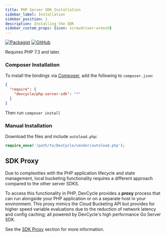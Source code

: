```yaml
---
title: PHP Server SDK Installation
sidebar_label: Installation
sidebar_position: 1
description: Installing the SDK
sidebar_custom_props: {icon: screwdriver-wrench}
---
```


[![Packagist](https://badgen.net/packagist/v/devcycle/php-server-sdk/latest)](https://packagist.org/packages/devcycle/php-server-sdk)
[![GitHub](https://img.shields.io/github/stars/devcyclehq/php-server-sdk.svg?style=social&label=Star&maxAge=2592000)](https://github.com/DevCycleHQ/php-server-sdk)


Requires PHP 7.3 and later.


<!--tabs-->

### Composer Installation

  To install the bindings via [Composer](https://getcomposer.org/), add the following to `composer.json`:

```json
{
  "require": {
    "devcycle/php-server-sdk": "*"
  }
}
```

Then run `composer install`

### Manual Installation

Download the files and include `autoload.php`:

```php
require_once('/path/to/DevCycle/vendor/autoload.php');
```

## SDK Proxy

Due to complexities with the PHP application lifecycle and state management, 
local bucketing functionality requires a different approach compared to the other server SDKS.

To access this functionality in PHP, DevCycle provides a **proxy** process that can run alongside your PHP application 
or on a separate host in your environment. This proxy mimics the Cloud Bucketing API but provides for higher speed 
variable evaluations due to the reduction of network latency and config caching; 
all powered by DevCycle's high performance Go Server SDK.

See the [SDK Proxy](../../sdk-proxy/index.md) section for more information.





